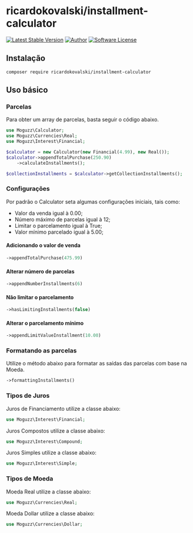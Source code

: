 # ricardokovalski/installment-calculator

[![Latest Stable Version](https://poser.pugx.org/ricardokovalski/installment-calculator/v/stable)](https://packagist.org/packages/ricardokovalski/holidays)
[![Author](http://img.shields.io/badge/author-@ricardokovalski-blue.svg?style=flat-square)](https://github.com/ricardokovalski)
[![Software License](https://img.shields.io/badge/license-MIT-brightgreen.svg?style=flat-square)](https://github.com/thephpleague/glide-symfony/blob/master/LICENSE)

## Instalação

```
composer require ricardokovalski/installment-calculator
```

## Uso básico

### Parcelas

Para obter um array de parcelas, basta seguir o código abaixo.

```php
use Moguzz\Calculator;
use Moguzz\Currencies\Real;
use Moguzz\Interest\Financial;

$calculator = new Calculator(new Financial(4.99), new Real());
$calculator->appendTotalPurchase(250.90)
    ->calculateInstallments();

$collectionInstallments = $calculator->getCollectionInstallments();
```

### Configurações

Por padrão o Calculator seta algumas configurações iniciais, tais como:

* Valor da venda igual à 0.00;
* Número máximo de parcelas igual à 12;
* Limitar o parcelamento igual à True;
* Valor mínimo parcelado igual à 5.00;

#### Adicionando o valor de venda
```php
->appendTotalPurchase(475.99)
```

#### Alterar número de parcelas
```php
->appendNumberInstallments(6)
```

#### Não limitar o parcelamento
```php
->hasLimitingInstallments(false)
```

#### Alterar o parcelamento mínimo
```php
->appendLimitValueInstallment(10.00)
```

### Formatando as parcelas

Utilize o método abaixo para formatar as saídas das parcelas com base na Moeda.

```php
->formattingInstallments()
```

### Tipos de Juros

Juros de Financiamento utilize a classe abaixo:
```php
use Moguzz\Interest\Financial;
```

Juros Compostos utilize a classe abaixo:
```php
use Moguzz\Interest\Compound;
```

Juros Simples utilize a classe abaixo:
```php
use Moguzz\Interest\Simple;
```
### Tipos de Moeda

Moeda Real utilize a classe abaixo:
```php
use Moguzz\Currencies\Real;
```

Moeda Dollar utilize a classe abaixo:
```php
use Moguzz\Currencies\Dollar;

